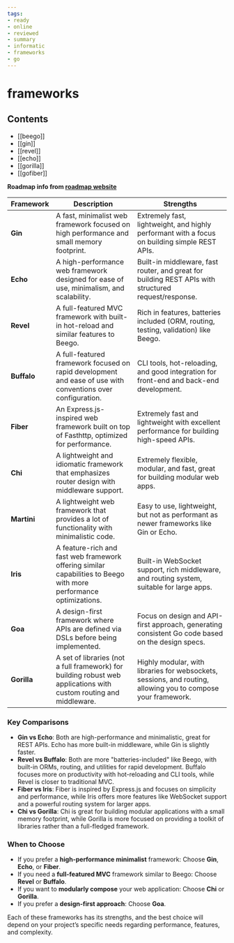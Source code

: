 ```yaml
---
tags:
- ready
- online
- reviewed
- summary
- informatic
- frameworks
- go
---
```

# frameworks

## Contents

- [[beego]]
- [[gin]]
- [[revel]]
- [[echo]]
- [[gorilla]]
- [[gofiber]]

__Roadmap info from [roadmap website](https://roadmap.sh/golang/frameworks)__

| __Framework__      | __Description__                                                                                   | __Strengths__                                                                                     |
|--------------------|---------------------------------------------------------------------------------------------------|---------------------------------------------------------------------------------------------------|
| __Gin__            | A fast, minimalist web framework focused on high performance and small memory footprint.           | Extremely fast, lightweight, and highly performant with a focus on building simple REST APIs.      |
| __Echo__           | A high-performance web framework designed for ease of use, minimalism, and scalability.            | Built-in middleware, fast router, and great for building REST APIs with structured request/response.|
| __Revel__          | A full-featured MVC framework with built-in hot-reload and similar features to Beego.              | Rich in features, batteries included (ORM, routing, testing, validation) like Beego.               |
| __Buffalo__        | A full-featured framework focused on rapid development and ease of use with conventions over configuration. | CLI tools, hot-reloading, and good integration for front-end and back-end development.             |
| __Fiber__          | An Express.js-inspired web framework built on top of Fasthttp, optimized for performance.          | Extremely fast and lightweight with excellent performance for building high-speed APIs.            |
| __Chi__            | A lightweight and idiomatic framework that emphasizes router design with middleware support.       | Extremely flexible, modular, and fast, great for building modular web apps.                        |
| __Martini__        | A lightweight web framework that provides a lot of functionality with minimalistic code.           | Easy to use, lightweight, but not as performant as newer frameworks like Gin or Echo.              |
| __Iris__           | A feature-rich and fast web framework offering similar capabilities to Beego with more performance optimizations. | Built-in WebSocket support, rich middleware, and routing system, suitable for large apps.         |
| __Goa__            | A design-first framework where APIs are defined via DSLs before being implemented.                 | Focus on design and API-first approach, generating consistent Go code based on the design specs.    |
| __Gorilla__        | A set of libraries (not a full framework) for building robust web applications with custom routing and middleware. | Highly modular, with libraries for websockets, sessions, and routing, allowing you to compose your framework. |

### __Key Comparisons__

- __Gin vs Echo__: Both are high-performance and minimalistic, great for REST APIs. Echo has more built-in middleware, while Gin is slightly faster.
- __Revel vs Buffalo__: Both are more "batteries-included" like Beego, with built-in ORMs, routing, and utilities for rapid development. Buffalo focuses more on productivity with hot-reloading and CLI tools, while Revel is closer to traditional MVC.
- __Fiber vs Iris__: Fiber is inspired by Express.js and focuses on simplicity and performance, while Iris offers more features like WebSocket support and a powerful routing system for larger apps.
- __Chi vs Gorilla__: Chi is great for building modular applications with a small memory footprint, while Gorilla is more focused on providing a toolkit of libraries rather than a full-fledged framework.

### When to Choose

- If you prefer a __high-performance minimalist__ framework: Choose __Gin__, __Echo__, or __Fiber__.
- If you need a __full-featured MVC__ framework similar to Beego: Choose __Revel__ or __Buffalo__.
- If you want to __modularly compose__ your web application: Choose __Chi__ or __Gorilla__.
- If you prefer a __design-first approach__: Choose __Goa__.

Each of these frameworks has its strengths, and the best choice will depend on your project’s specific needs regarding performance, features, and complexity.
